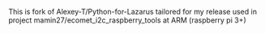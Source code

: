 This is fork of Alexey-T/Python-for-Lazarus
tailored for my release used in project mamin27/ecomet_i2c_raspberry_tools
at ARM (raspberry pi 3+)
